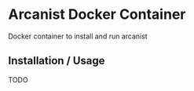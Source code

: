 # Arcanist Docker Container

Docker container to install and run arcanist

## Installation / Usage

TODO
